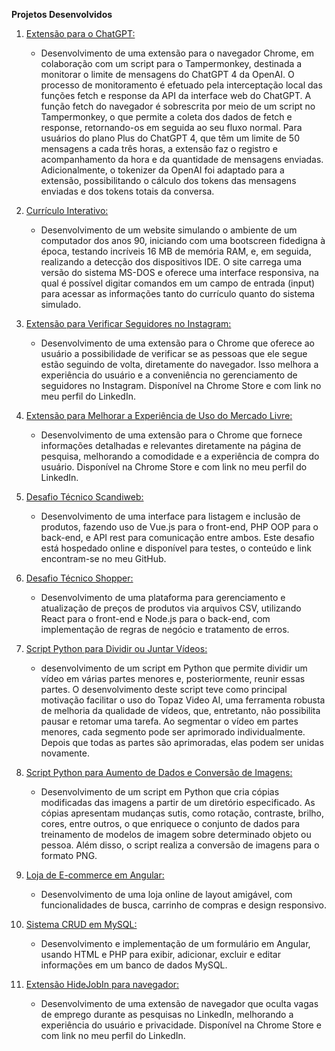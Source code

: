 **Projetos Desenvolvidos**

1. [Extensão para o ChatGPT:](https://github.com/DevArqSangoi/das-gptInfoTool)
    - Desenvolvimento de uma extensão para o navegador Chrome, em colaboração com um script para o Tampermonkey, destinada a monitorar o limite de mensagens do ChatGPT 4 da OpenAI. O processo de monitoramento é efetuado pela interceptação local das funções fetch e response da API da interface web do ChatGPT. A função fetch do navegador é sobrescrita por meio de um script no Tampermonkey, o que permite a coleta dos dados de fetch e response, retornando-os em seguida ao seu fluxo normal. Para usuários do plano Plus do ChatGPT 4, que têm um limite de 50 mensagens a cada três horas, a extensão faz o registro e acompanhamento da hora e da quantidade de mensagens enviadas. Adicionalmente, o tokenizer da OpenAI foi adaptado para a extensão, possibilitando o cálculo dos tokens das mensagens enviadas e dos tokens totais da conversa.

2. [Currículo Interativo:](https://github.com/DevArqSangoi/das-portfolio)
    - Desenvolvimento de um website simulando o ambiente de um computador dos anos 90, iniciando com uma bootscreen fidedigna à época, testando incríveis 16 MB de memória RAM, e, em seguida, realizando a detecção dos dispositivos IDE. O site carrega uma versão do sistema MS-DOS e oferece uma interface responsiva, na qual é possível digitar comandos em um campo de entrada (input) para acessar as informações tanto do currículo quanto do sistema simulado.

3. [Extensão para Verificar Seguidores no Instagram:](https://chrome.google.com/webstore/detail/seguid%C3%B4metro-quem-me-segu/omgdljfkdkebckblcgjbndghgnndjjag)
    - Desenvolvimento de uma extensão para o Chrome que oferece ao usuário a possibilidade de verificar se as pessoas que ele segue estão seguindo de volta, diretamente do navegador. Isso melhora a experiência do usuário e a conveniência no gerenciamento de seguidores no Instagram. Disponível na Chrome Store e com link no meu perfil do LinkedIn.

4. [Extensão para Melhorar a Experiência de Uso do Mercado Livre:](https://chrome.google.com/webstore/detail/lnimnppjmnagicphkdbplipabjcikkgl)
    - Desenvolvimento de uma extensão para o Chrome que fornece informações detalhadas e relevantes diretamente na página de pesquisa, melhorando a comodidade e a experiência de compra do usuário. Disponível na Chrome Store e com link no meu perfil do LinkedIn.

5. [Desafio Técnico Scandiweb:](https://github.com/DevArqSangoi/das-scandiweb)
    - Desenvolvimento de uma interface para listagem e inclusão de produtos, fazendo uso de Vue.js para o front-end, PHP OOP para o back-end, e API rest para comunicação entre ambos. Este desafio está hospedado online e disponível para testes, o conteúdo e link encontram-se no meu GitHub.

6. [Desafio Técnico Shopper:](https://github.com/DevArqSangoi/shopper-desafio)
    - Desenvolvimento de uma plataforma para gerenciamento e atualização de preços de produtos via arquivos CSV, utilizando React para o front-end e Node.js para o back-end, com implementação de regras de negócio e tratamento de erros.

7. [Script Python para Dividir ou Juntar Vídeos:](https://github.com/DevArqSangoi/das-splitOrJoin)
    - desenvolvimento de um script em Python que permite dividir um vídeo em várias partes menores e, posteriormente, reunir essas partes. O desenvolvimento deste script teve como principal motivação facilitar o uso do Topaz Video AI, uma ferramenta robusta de melhoria da qualidade de vídeos, que, entretanto, não possibilita pausar e retomar uma tarefa. Ao segmentar o vídeo em partes menores, cada segmento pode ser aprimorado individualmente. Depois que todas as partes são aprimoradas, elas podem ser unidas novamente.

8. [Script Python para Aumento de Dados e Conversão de Imagens:](https://github.com/DevArqSangoi/das-dataAugmentation)
    - Desenvolvimento de um script em Python que cria cópias modificadas das imagens a partir de um diretório especificado. As cópias apresentam mudanças sutis, como rotação, contraste, brilho, cores, entre outros, o que enriquece o conjunto de dados para treinamento de modelos de imagem sobre determinado objeto ou pessoa. Além disso, o script realiza a conversão de imagens para o formato PNG.

9. [Loja de E-commerce em Angular:](https://github.com/DevArqSangoi/nariga-store)
    - Desenvolvimento de uma loja online de layout amigável, com funcionalidades de busca, carrinho de compras e design responsivo.

10. [Sistema CRUD em MySQL:](https://github.com/DevArqSangoi/angular-php-api)
    - Desenvolvimento e implementação de um formulário em Angular, usando HTML e PHP para exibir, adicionar, excluir e editar informações em um banco de dados MySQL.

11. [Extensão HideJobIn para navegador:](https://github.com/DevArqSangoi/hidejobin-extension)
    - Desenvolvimento de uma extensão de navegador que oculta vagas de emprego durante as pesquisas no LinkedIn, melhorando a experiência do usuário e privacidade. Disponível na Chrome Store e com link no meu perfil do LinkedIn.
